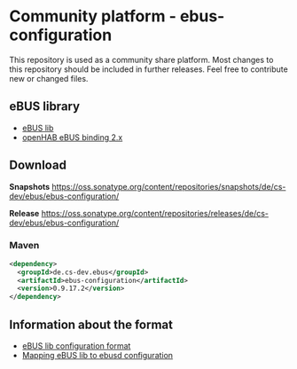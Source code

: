 # Community platform - ebus-configuration

This repository is used as a community share platform. Most changes to this repository should be included in further releases. Feel free to contribute new or changed files.


## eBUS library

- [eBUS lib](https://github.com/csowada/ebus)
- [openHAB eBUS binding 2.x](https://github.com/csowada/openhab2-addons/tree/ebus_public/addons/binding/org.openhab.binding.ebus)

## Download

**Snapshots**
https://oss.sonatype.org/content/repositories/snapshots/de/cs-dev/ebus/ebus-configuration/

**Release**
https://oss.sonatype.org/content/repositories/releases/de/cs-dev/ebus/ebus-configuration/

### Maven

```xml
<dependency>
  <groupId>de.cs-dev.ebus</groupId>
  <artifactId>ebus-configuration</artifactId>
  <version>0.9.17.2</version>
</dependency>
```

## Information about the format

- [eBUS lib configuration format](https://github.com/csowada/ebus/blob/master/de.csdev.ebus/doc/configuration.md)
- [Mapping eBUS lib to ebusd configuration](https://github.com/csowada/ebus/blob/master/de.csdev.ebus/doc/ebusd-mapping.md)
